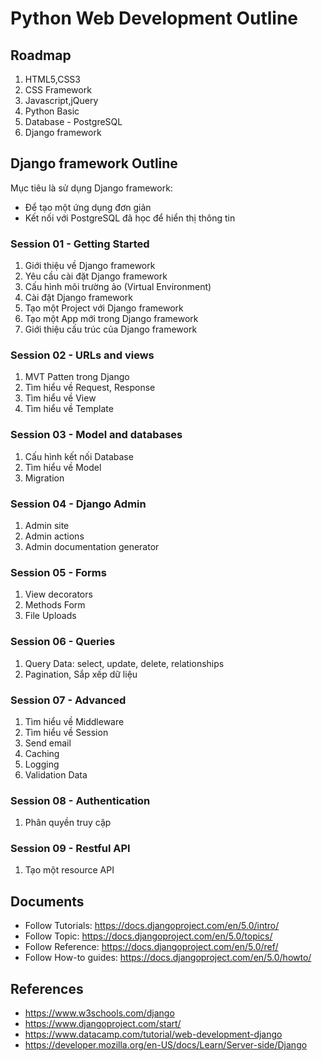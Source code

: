 # Python Web Development Outline

## Roadmap

1. HTML5,CSS3
2. CSS Framework
3. Javascript,jQuery
4. Python Basic
5. Database - PostgreSQL
6. Django framework


## Django framework Outline

Mục tiêu là sử dụng Django framework:

- Để tạo một ứng dụng đơn giản
- Kết nối với PostgreSQL đã học để hiển thị thông tin

### Session 01 - Getting Started

1. Giới thiệu về Django framework
1. Yêu cầu cài đặt Django framework
1. Cấu hình môi trường ảo (Virtual Environment)
1. Cài đặt Django framework
1. Tạo một Project với Django framework
1. Tạo một App mới trong Django framework
1. Giới thiệu cấu trúc của Django framework

### Session 02 - URLs and views

1. MVT Patten trong Django
1. Tìm hiểu về Request, Response
1. Tìm hiểu về View
1. Tìm hiểu về Template

### Session 03 - Model and databases

1. Cấu hình kết nối Database
1. Tìm hiểu về Model
1. Migration


### Session 04 - Django Admin 

1. Admin site
1. Admin actions
1. Admin documentation generator

### Session 05 - Forms

1. View decorators
1. Methods Form
1. File Uploads


### Session 06 - Queries

1. Query Data: select, update, delete, relationships
1. Pagination, Sắp xếp dữ liệu


### Session 07 - Advanced

1. Tìm hiểu về Middleware
1. Tìm hiểu về Session
1. Send email
1. Caching
1. Logging
1. Validation Data

### Session 08 - Authentication

1. Phân quyền truy cập


### Session 09 - Restful API

1. Tạo một resource API


## Documents

- Follow Tutorials: https://docs.djangoproject.com/en/5.0/intro/
- Follow Topic: https://docs.djangoproject.com/en/5.0/topics/
- Follow Reference:  https://docs.djangoproject.com/en/5.0/ref/
- Follow How-to guides: https://docs.djangoproject.com/en/5.0/howto/

## References

- https://www.w3schools.com/django
- https://www.djangoproject.com/start/
- https://www.datacamp.com/tutorial/web-development-django
- https://developer.mozilla.org/en-US/docs/Learn/Server-side/Django


